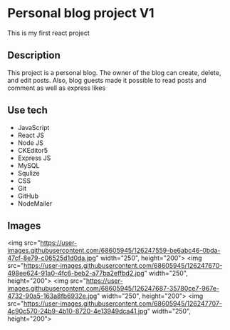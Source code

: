 # Personal blog project V1

This is my first react project

## Description

This project is a personal blog. The owner of the blog can create, delete, and edit posts. Also, blog guests made it possible to read posts and comment as well as express likes

## Use tech

- JavaScript
- React JS
- Node JS
- CKEditor5
- Express JS
- MySQL
- Squlize
- CSS
- Git
- GitHub
- NodeMailer

## Images
<img src="https://user-images.githubusercontent.com/68605945/126247559-be6abc46-0bda-47cf-8e79-c06525d1d0da.jpg" width="250", height="200"> <img src="https://user-images.githubusercontent.com/68605945/126247670-498ee624-91a0-4fc6-beb2-a77ba2effbd2.jpg" width="250", height="200"> <img src="https://user-images.githubusercontent.com/68605945/126247687-35780ce7-967e-4732-90a5-163a8fb6932e.jpg" width="250", height="200"> <img src="https://user-images.githubusercontent.com/68605945/126247707-4c90c570-24b9-4b10-8720-4e13949dca41.jpg" width="250", height="200">
